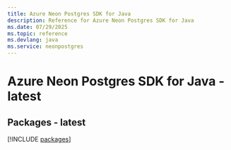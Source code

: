 ```yaml
---
title: Azure Neon Postgres SDK for Java
description: Reference for Azure Neon Postgres SDK for Java
ms.date: 07/29/2025
ms.topic: reference
ms.devlang: java
ms.service: neonpostgres
---
```

# Azure Neon Postgres SDK for Java - latest
## Packages - latest
[!INCLUDE [packages](neon-postgres-index.md)]